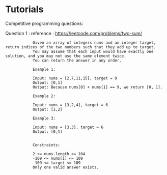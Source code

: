 # Tutorials
Competitive programming questions:

Question 1 : reference : https://leetcode.com/problems/two-sum/

                Given an array of integers nums and an integer target, return indices of the two numbers such that they add up to target.
                You may assume that each input would have exactly one solution, and you may not use the same element twice.
                You can return the answer in any order.
                
                Example 1:

                Input: nums = [2,7,11,15], target = 9
                Output: [0,1]
                Output: Because nums[0] + nums[1] == 9, we return [0, 1].

                Example 2:

                Input: nums = [3,2,4], target = 6
                Output: [1,2]
                
                Example 3:

                Input: nums = [3,3], target = 6
                Output: [0,1]
                

                Constraints:

                2 <= nums.length <= 104
                -109 <= nums[i] <= 109
                -109 <= target <= 109
                Only one valid answer exists.
